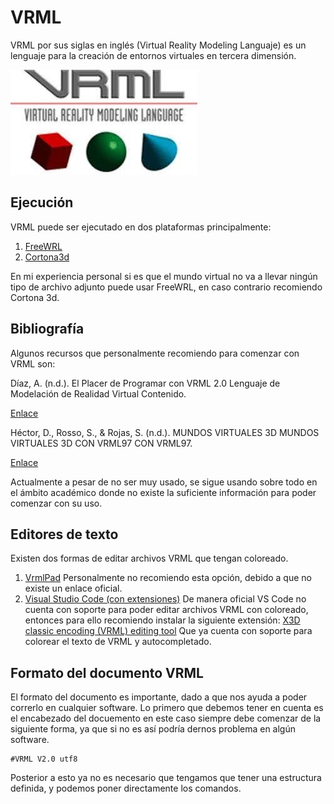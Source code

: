 # VRML

VRML por sus siglas en inglés (Virtual Reality Modeling Languaje) es un lenguaje para la creación de entornos virtuales en tercera dimensión.

![Image text](VRML.jpg)

## Ejecución 

VRML puede ser ejecutado en dos plataformas principalmente:
 1. [FreeWRL](https://freewrl.sourceforge.io/)
 2. [Cortona3d](https://www.cortona3d.com/en/cortona3d-viewers-windows)
 
En mi experiencia personal si es que el mundo virtual no va a llevar ningún tipo de archivo adjunto puede usar FreeWRL, en caso contrario recomiendo Cortona 3d.

## Bibliografía

Algunos recursos que personalmente recomiendo para comenzar con VRML son:

Díaz, A. (n.d.). El Placer de Programar con VRML 2.0 Lenguaje de Modelación de Realidad Virtual Contenido.

[Enlace](http://www.geocities.ws/daraujo14/vrml_araujo.pdf)

Héctor, D., Rosso, S., & Rojas, S. (n.d.). MUNDOS VIRTUALES 3D MUNDOS VIRTUALES 3D CON VRML97 CON VRML97. 

[Enlace](http://www.lcc.uma.es/~galvez/ftp/libros/VRML97.pdf)

Actualmente a pesar de no ser muy usado, se sigue usando sobre todo en el ámbito académico donde no existe la suficiente información para poder comenzar con su uso.

## Editores de texto 

Existen dos formas de editar archivos VRML que tengan coloreado. 

 1. [VrmlPad](https://vrmlpad.softonic.com/) 
Personalmente no recomiendo esta opción, debido a que no existe un enlace oficial.
 3.  [Visual Studio Code (con extensiones)](https://code.visualstudio.com/)
De manera oficial VS Code no cuenta con soporte para poder editar archivos VRML con coloreado, entonces para ello recomiendo instalar la siguiente extensión:
[X3D classic encoding (VRML) editing tool](https://marketplace.visualstudio.com/items?itemName=kagamma.cge-x3d-vscode)
Que ya cuenta con soporte para colorear el texto de VRML y autocompletado.

## Formato del documento VRML 

El formato del documento es importante, dado a que nos ayuda a poder correrlo en cualquier software. Lo primero que debemos tener en cuenta es el encabezado del docuemento en este caso siempre debe comenzar de la siguiente forma, ya que si no es así podría dernos problema en algún software.

```
#VRML V2.0 utf8
```
Posterior a esto ya no es necesario que tengamos que tener una estructura definida, y podemos poner directamente los comandos. 
